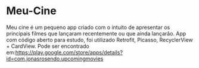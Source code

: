 # Meu-Cine
Meu cine é um pequeno app criado com o intuito de apresentar os principais filmes que lançaram recentemente ou que ainda lançarão. App com código aberto para estudo, foi utilizado Retrofit, Picasso, RecyclerView + CardView. Pode ser encontrado em:https://play.google.com/store/apps/details?id=com.jonasrosendo.upcomingmovies
